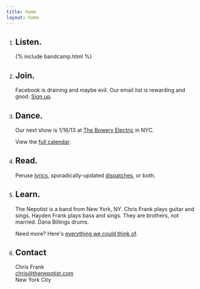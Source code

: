 ```yaml
---
title: home
layout: home
---
```


1. ## Listen.
    {% include bandcamp.html %}

2. ## Join.
    Facebook is draining and maybe evil.
    Our email list is rewarding and good.
    [Sign up](http://eepurl.com/rmK2T).

3. ## Dance.
    Our next show is
    1/16/13 at [The Bowery Electric](http://www.theboweryelectric.com) in NYC.

    View the [full calendar](/gigs.html).

4. ## Read.
    Peruse [lyrics](/lyrics),
    sporadically-updated [dispatches](/dispatches),
    or both.

5. ## Learn.
    The Nepotist is a band from New York, NY.
    Chris Frank plays guitar and sings. Hayden Frank plays bass and sings.
    They are brothers, not married. Dana Billings drums.

    Need more? Here's [everything we could think of](/info.html).

6. ## Contact
    Chris Frank  
    [chris@thenepotist.com](mailto:chris@thenepotist.com)  
    New York City

